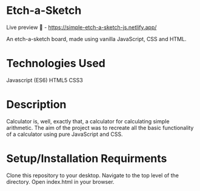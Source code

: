 # Etch-a-Sketch

Live preview 🚀 - https://simple-etch-a-sketch-js.netlify.app/

An etch-a-sketch board, made using vanilla JavaScript, CSS and HTML.

# Technologies Used

Javascript (ES6)
HTML5
CSS3

# Description

Calculator is, well, exactly that, a calculator for calculating simple arithmetic. The aim of the project was to recreate all the basic functionality of a calculator using pure JavaScript and CSS.

# Setup/Installation Requirments

Clone this repository to your desktop.
Navigate to the top level of the directory.
Open index.html in your browser.
